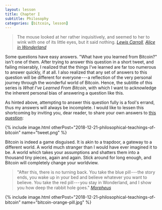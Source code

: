 ```yaml
---
layout: lesson
title: Chapter I
subtitle: Philosophy
categories: [bitcoin, lesson]
---
```


> The mouse looked at her rather inquisitively, and seemed to her to wink with
> one of its little eyes, but it said nothing.
> <cite>[Lewis Carroll][carroll], [Alice in Wonderland][alice]</cite>

Some questions have easy answers. "What have you learned from Bitcoin?"
isn't one of them. After trying to answer this question in a short
tweet, and failing miserably, I realized that the things I've
learned are far too numerous to answer quickly, if at all. I also
realized that any set of answers to this question will be different for
everyone --- a reflection of the very personal journey through the
wonderful world of Bitcoin. Hence, the subtitle of this series is *What
I've Learned From Bitcoin*, with which I want to acknowledge the
inherent personal bias of answering a question like this.

As hinted above, attempting to answer this question fully is a fool's
errand, thus my answers will always be incomplete. I would like to
lessen this shortcoming by inviting you, dear reader, to share your own
answers to [this question]:

{% include image.html otherPost="2018-12-21-philosophical-teachings-of-bitcoin" name="tweet.png" %}

Bitcoin is indeed a game disguised. It is akin to a trapdoor, a gateway
to a different world. A world much stranger than I would have ever
imagined it to be. A world which takes your assumptions and shatters
them into a thousand tiny pieces, again and again. Stick around for long
enough, and Bitcoin will completely change your worldview.

> "After this, there is no turning back. You take the blue pill --- the
> story ends, you wake up in your bed and believe whatever you want to
> believe. You take the red pill --- you stay in Wonderland, and I show
> you how deep the rabbit hole goes."
> <cite>[Morpheus][Morpheus]</cite>

{% include image.html otherPost="2018-12-21-philosophical-teachings-of-bitcoin" name="bitcoin-orange-pill.jpg" %}

[Morpheus]: https://en.wikipedia.org/wiki/Red_pill_and_blue_pill#The_Matrix_(1999)
[this question]: https://twitter.com/arjunblj/status/1050073234719293440

<!-- Wikipedia -->
[alice]: https://en.wikipedia.org/wiki/Alice%27s_Adventures_in_Wonderland
[carroll]: https://en.wikipedia.org/wiki/Lewis_Carroll
